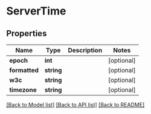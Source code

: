 # ServerTime

## Properties
Name | Type | Description | Notes
------------ | ------------- | ------------- | -------------
**epoch** | **int** |  | [optional] 
**formatted** | **string** |  | [optional] 
**w3c** | **string** |  | [optional] 
**timezone** | **string** |  | [optional] 

[[Back to Model list]](../../README.md#documentation-for-models) [[Back to API list]](../../README.md#documentation-for-api-endpoints) [[Back to README]](../../README.md)

